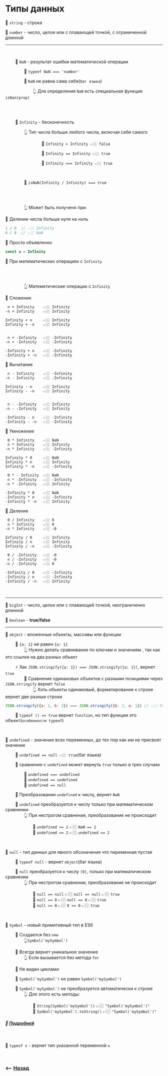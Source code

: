 # Типы данных

💠 `string` - строка

💠 `number` - число, целое или с плавающей точкой, с ограниченной длинной

___
<br>


&emsp;&emsp; 🔹 `NaN` - результат ошибки математической операции

&emsp;&emsp;&emsp;&emsp; 🛑 `typeof NaN === 'number'`

&emsp;&emsp;&emsp;&emsp; 🛑 `NaN` не равна сама себе(`баг языка`)

&emsp;&emsp;&emsp;&emsp;&emsp;&emsp; 👆 Для определения `NaN` есть специальная функция `isNan(prop)`

<br>
<br>

&emsp;&emsp; 🔹 `Infinity` - бесконечность       

&emsp;&emsp;&emsp;&emsp; 👆 Тип числа больше любого числа, включая себя самого

&emsp;&emsp;&emsp;&emsp;&emsp;&emsp;&emsp;&emsp; 🎯 `Infinity > Infinity 👉🏼 false` 

&emsp;&emsp;&emsp;&emsp;&emsp;&emsp;&emsp;&emsp; 🎯 `Infinity == Infinity 👉🏼 true`

&emsp;&emsp;&emsp;&emsp;&emsp;&emsp;&emsp;&emsp; 🎯 `Infinity === Infinity 👉🏼 true`

<br>

&emsp;&emsp;&emsp;&emsp; 🛑 `isNaN(Infinity / Infinity) === true`

<br>
<br>

&emsp;&emsp;&emsp;&emsp; 👆 Может быть получено при:

🎯 Делении числа больше нуля на ноль
```javascript
1 / 0  // 👉🏼 Infinity
0 / 0  // 👉🏼 NaN
```

🎯 Просто объявленно
```javascript
const a = Infinity
```

🎯 При математических операциях с `Infinity`

<br>
<br>

&emsp;&emsp;&emsp;&emsp; 👆 Матеметические операции с `Infinity`

🎯 Сложение

```
 n + Infinity    👉🏼 Infinity
-n + Infinity    👉🏼 Infinity

Infinity + n     👉🏼 Infinity
Infinity + -n    👉🏼 Infinity

 
 n + -Infinity   👉🏼 -Infinity
-n + -Infinity   👉🏼 -Infinity

-Infinity + n    👉🏼 -Infinity
-Infinity + -n   👉🏼 -Infinity
```

🎯 Вычитание

```
 n - Infinity    👉🏼 -Infinity
-n - Infinity    👉🏼 -Infinity

Infinity - n     👉🏼 Infinity
Infinity - -n    👉🏼 Infinity

 
 n - -Infinity   👉🏼 Infinity
-n - -Infinity   👉🏼 Infinity

-Infinity - n    👉🏼 -Infinity
-Infinity - -n   👉🏼 -Infinity
```

🎯 Умножение

```
 0 * Infinity    👉🏼 NaN
 n * Infinity    👉🏼 Infinity
-n * Infinity    👉🏼 -Infinity

Infinity * 0     👉🏼 NaN
Infinity * n     👉🏼 Infinity
Infinity * -n    👉🏼 -Infinity

 0 * - Infinity  👉🏼 NaN
 n * -Infinity   👉🏼 -Infinity
-n * -Infinity   👉🏼 Infinity

-Infinity * 0    👉🏼 NaN
-Infinity * n    👉🏼 -Infinity
-Infinity * -n   👉🏼 Infinity
```

🎯 Деление

```
 0 / Infinity    👉🏼 0
 n * Infinity    👉🏼 0
-n * Infinity    👉🏼 -0

Infinity / 0     👉🏼 Infinity
Infinity / n     👉🏼 Infinity
Infinity / -n    👉🏼 -Infinity

 0 / -Infinity   👉🏼 -0
 n / -Infinity   👉🏼 -0
-n / -Infinity   👉🏼 0

-Infinity / 0    👉🏼 -Infinity
-Infinity / n    👉🏼 -Infinity
-Infinity / -n   👉🏼 Infinity
```

<br>

___

💠 `bigInt` - число, целое или с плавающей точкой, неограниченно длинной  

💠 `boolean` - **true/false**  

___

💠 `object` - вложенные объекты, массивы или функции

&emsp;&emsp; 🔹 `{a: 1}` не равен `{a: 1}`   
&emsp;&emsp;&emsp;&emsp; 👆 Нужно делать сравнивание по ключам и значениям , так как это ссылки на два разных объект  

&emsp;&emsp; ⚡ Хак `JSON.stringify({a: 1}) === JSON.stringify({a: 1})`, вернет `true`      
&emsp;&emsp;&emsp;&emsp; 🛑 Сравнение одинаковых объектов с разными позициями через `JSON.stringify` вернет `false`  
&emsp;&emsp;&emsp;&emsp;&emsp;&emsp; 👆 Хоть объекты одинаковый, форматирование к строке вернет две разные строки  
```javascript
JSON.stringify({a: 1, b: 2}) === JSON.stringify({b: 2, a: 1}) // 👉🏼 false
```    

&emsp;&emsp; 🛑 `typeof () => true`  вернет `function`, но тип функции это объект(`особенности typeof`)

<br>

💠 `undefined` - значение всех переменных, до тех пор как им не присвоят значение
    
&emsp;&emsp; 🛑 `undefined == null 👉🏼 true`(баг языка)
    
&emsp;&emsp; 🔹 сравнение с `undefined` может вернуть `true` только в трех случаях  

&emsp;&emsp;&emsp;&emsp; 🎯 `undefined === undefined`   
&emsp;&emsp;&emsp;&emsp; 🎯 `undefined == undefined`   
&emsp;&emsp;&emsp;&emsp; 🎯 `undefined == null`   

&emsp;&emsp; 🔹 Преобразовании `undefined` к числу, вернет `NaN`

&emsp;&emsp; 🔹 `undefined` преобразуется к числу только при математическом сравнении  
&emsp;&emsp;&emsp;&emsp; 👆 При нестрогом сравнении, преобразование не происходит

&emsp;&emsp;&emsp;&emsp;&emsp;&emsp; 🎯 `undefined >= 2` 👉🏼 `NaN == 2`    
&emsp;&emsp;&emsp;&emsp;&emsp;&emsp; 🎯 `undefined == 2` 👉🏼 `undefined == 2`  


<br>

💠 `null` - тип данных для явного обозначения что переменная пустая     

&emsp;&emsp; 🛑 `typeof null` - вернет `object`(баг языка)  

&emsp;&emsp; 🛑 `null` преобразуется к числу `(0)`, только при математическом сравнении    
&emsp;&emsp;&emsp;&emsp; 👆 При нестрогом сравнении, преобразование не происходит

&emsp;&emsp;&emsp;&emsp;&emsp;&emsp; 🎯 `null == null` 👉🏼 `null == null` 👉🏼 `true`     
&emsp;&emsp;&emsp;&emsp;&emsp;&emsp; 🎯 `null == 0` 👉🏼 `null == 0` 👉🏼 `true`  
&emsp;&emsp;&emsp;&emsp;&emsp;&emsp; 🎯 `null >= 0` 👉🏼 `0 >= 0` 👉🏼 `true`  

<br>

💠 `Symbol` - новый примитивный тип в ES6

&emsp;&emsp; 🔹 Создается без `new`     
&emsp;&emsp;&emsp;&emsp; 👆`Symbol('mySymbol')`   
   
&emsp;&emsp; 🔹 Всегда вернет уникальное значение  
&emsp;&emsp;&emsp;&emsp; 👆 Если вызывается без метода `for`

&emsp;&emsp; 🔹 Не виден циклами 
  
&emsp;&emsp; 🔹 `Symbol('mySymbol')` не равен `Symbol('mySymbol')`

&emsp;&emsp; 🔹 `Symbol('mySymbol')` не преобразуется автоматически к строке  
&emsp;&emsp;&emsp;&emsp; 👆 Для этого есть методы:   

&emsp;&emsp;&emsp;&emsp;&emsp;&emsp; 🎯 `String(Symbol('mySymbol'))` 👉🏼 `"Symbol('mySymbol')"`     
&emsp;&emsp;&emsp;&emsp;&emsp;&emsp; 🎯 `Symbol('mySymbol').toString()` 👉🏼 `"Symbol('mySymbol')"`

##### 📗  **<a href="pages/symbol/readme.md">Подробней</a>**
     
<br>

💠 `typeof x` - вернет тип указанной переменной `x` 

<br>

### ⟵ **<a href="../../readme.md">Назад</a>**